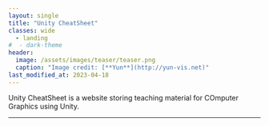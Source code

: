 ```yaml
---
layout: single
title: "Unity CheatSheet"
classes: wide
  - landing
#  - dark-theme
header:
  image: /assets/images/teaser/teaser.png
  caption: "Image credit: [**Yun**](http://yun-vis.net)"
last_modified_at: 2023-04-18
---
```


Unity CheatSheet is a website storing teaching material for COmputer Graphics using Unity.

---
